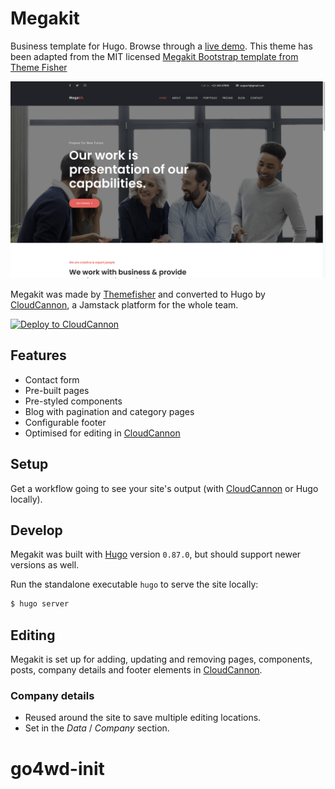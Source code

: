 # Megakit

Business template for Hugo. Browse through a [live demo](https://timely-land.cloudvent.net/). This theme has been adapted from the MIT licensed [Megakit Bootstrap template from Theme Fisher](https://github.com/themefisher/Megakit-Bootstrap-Agency-Template)

![Megakit template screenshot](images/_screenshot.png)

Megakit was made by [Themefisher](https://themefisher.com/) and converted to Hugo by [CloudCannon](https://cloudcannon.com/), a Jamstack platform for the whole team.

[![Deploy to CloudCannon](https://buttons.cloudcannon.com/deploy.svg)](https://app.cloudcannon.com/register#sites/connect/github/CloudCannon/megakit-hugo-template)

## Features

* Contact form
* Pre-built pages
* Pre-styled components
* Blog with pagination and category pages
* Configurable footer
* Optimised for editing in [CloudCannon](https://cloudcannon.com/)

## Setup

Get a workflow going to see your site's output (with [CloudCannon](https://app.cloudcannon.com/) or Hugo locally).

## Develop

Megakit was built with [Hugo](https://gohugo.io/) version `0.87.0`, but should support newer versions as well.

Run the standalone executable `hugo` to serve the site locally:

~~~bash
$ hugo server
~~~

## Editing

Megakit is set up for adding, updating and removing pages, components, posts, company details and footer elements in [CloudCannon](https://app.cloudcannon.com/).


### Company details

* Reused around the site to save multiple editing locations.
* Set in the *Data* / *Company* section.
# go4wd-init

